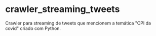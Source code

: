 # crawler_streaming_tweets
Crawler para streaming de tweets que mencionem a temática "CPI da covid" criado com Python.
